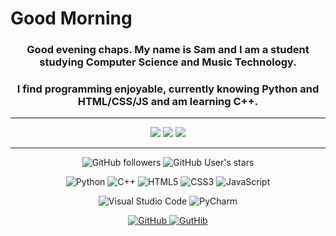 # Good Morning
<div align="center">
<h3>Good evening chaps. My name is Sam and I am a student studying Computer Science and Music Technology.</h3>
<h3>I find programming enjoyable, currently knowing Python and HTML/CSS/JS and am learning C++.</h3>
<hr>
<img src="https://github-readme-stats.vercel.app/api/top-langs/?username=the-bald-lad&hide=shaderlab,hlsl&theme=github_dark&hide_border=true">
<img src="https://github-readme-stats.vercel.app/api?username=the-bald-lad&show_icons=true&theme=github_dark&title_color=blue&count_private=true&hide_border=true">
<img src="https://github-readme-streak-stats.herokuapp.com/?user=the-bald-lad&theme=github-dark&hide_border=true&date_format=M%20j%5B%2C%20Y%5D">
</a>
</div>

<hr>
<div align="center">

![GitHub followers](https://img.shields.io/github/followers/the-bald-lad?style=social)  ![GitHub User's stars](https://img.shields.io/github/stars/the-bald-lad?affiliations=OWNER%2CCOLLABORATOR%2CORGANIZATION_MEMBER&style=social)

![Python](https://img.shields.io/badge/python-3670A0?style=for-the-badge&logo=python&logoColor=ffdd54)   ![C++](https://img.shields.io/badge/c++-%2300599C.svg?style=for-the-badge&logo=c%2B%2B&logoColor=white)   ![HTML5](https://img.shields.io/badge/html5-%23E34F26.svg?style=for-the-badge&logo=html5&logoColor=white)   ![CSS3](https://img.shields.io/badge/css3-%231572B6.svg?style=for-the-badge&logo=css3&logoColor=white)   ![JavaScript](https://img.shields.io/badge/javascript-%23323330.svg?style=for-the-badge&logo=javascript&logoColor=%23F7DF1E)

![Visual Studio Code](https://img.shields.io/badge/Visual%20Studio%20Code-0078d7.svg?style=for-the-badge&logo=visual-studio-code&logoColor=white)   ![PyCharm](https://img.shields.io/badge/pycharm-143?style=for-the-badge&logo=pycharm&logoColor=black&color=black&labelColor=blue)
<a href="https://github.com/the-bald-lad/">

![GitHub](https://img.shields.io/badge/github-%23121011.svg?style=for-the-badge&logo=github&logoColor=white)
</a>
<a href="https://guthib.com/">
![GutHib](https://img.shields.io/badge/guthib-%23121011.svg?style=for-the-badge&logo=github&logoColor=white)
</a>
</div>